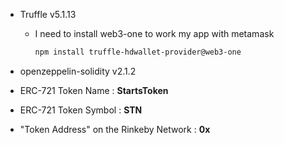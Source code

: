
* Truffle v5.1.13 
  * I need to install web3-one  to work my app with metamask
    ```sh
    npm install truffle-hdwallet-provider@web3-one
    ```
* openzeppelin-solidity v2.1.2

* ERC-721 Token Name : **StartsToken**
* ERC-721 Token Symbol : **STN**
* "Token Address" on the Rinkeby Network : **0x**